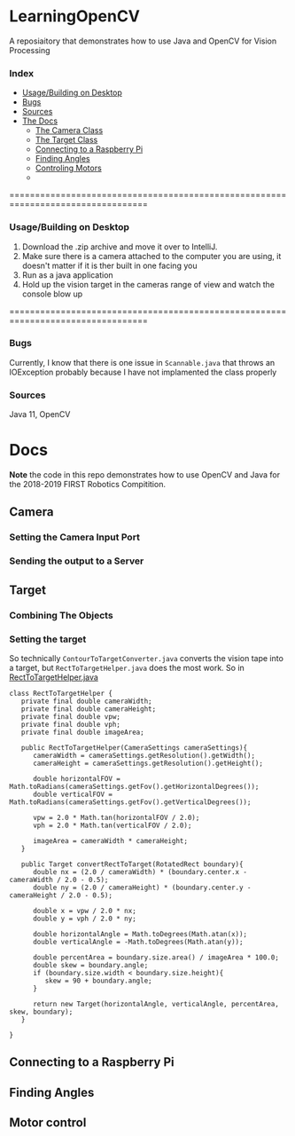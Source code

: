 # LearningOpenCV
A reposiaitory that demonstrates how to use Java and OpenCV for Vision Processing

### Index

- [Usage/Building on Desktop](/README.md#usagebuilding-on-desktop)
- [Bugs](/README.md#bugs)
- [Sources](/README.md#sources)
- [The Docs](/README.md#the-docs)
   - [The Camera Class](/README.md#camera)
   - [The Target Class](/README.md#target)
   - [Connecting to a Raspberry Pi](/README.md#connecting-to-a-raspberry-pi)
   - [Finding Angles](/README.md#)
   - [Controling Motors](/README.md#)
   - [](/README.md#)

=================================================================================
### Usage/Building on Desktop
1. Download the .zip archive and move it over to IntelliJ.
2. Make sure there is a camera attached to the computer you are using, it doesn't matter if it is ther built in one facing you
3. Run as a java application
4. Hold up the vision target in the cameras range of view and watch the console blow up

=================================================================================

### Bugs
Currently, I know that there is one issue in `Scannable.java` that throws an IOException probably because I have not implamented the class properly

### Sources
Java 11, OpenCV

# Docs
**Note** the code in this repo demonstrates how to use OpenCV and Java for the 2018-2019 FIRST Robotics Compitition.

## Camera

   ### Setting the Camera Input Port
   
   ### Sending the output to a Server

## Target
   
   ### Combining The Objects
   
   ### Setting the target
   So technically `ContourToTargetConverter.java` converts the vision tape into a target, but `RectToTargetHelper.java` does the most work. So in [RectToTargetHelper.java](/src/main/java/com/RidleyNelson17/lib/vision/targetConverters/RectToTargetHelper.java) 
   
   ```
   class RectToTargetHelper {
      private final double cameraWidth;
      private final double cameraHeight;
      private final double vpw;
      private final double vph;
      private final double imageArea;

      public RectToTargetHelper(CameraSettings cameraSettings){
         cameraWidth = cameraSettings.getResolution().getWidth();
         cameraHeight = cameraSettings.getResolution().getHeight();

         double horizontalFOV = Math.toRadians(cameraSettings.getFov().getHorizontalDegrees());
         double verticalFOV = Math.toRadians(cameraSettings.getFov().getVerticalDegrees());

         vpw = 2.0 * Math.tan(horizontalFOV / 2.0);
         vph = 2.0 * Math.tan(verticalFOV / 2.0);

         imageArea = cameraWidth * cameraHeight;
      }

      public Target convertRectToTarget(RotatedRect boundary){
         double nx = (2.0 / cameraWidth) * (boundary.center.x - cameraWidth / 2.0 - 0.5);
         double ny = (2.0 / cameraHeight) * (boundary.center.y - cameraHeight / 2.0 - 0.5);

         double x = vpw / 2.0 * nx;
         double y = vph / 2.0 * ny;

         double horizontalAngle = Math.toDegrees(Math.atan(x));
         double verticalAngle = -Math.toDegrees(Math.atan(y));

         double percentArea = boundary.size.area() / imageArea * 100.0;
         double skew = boundary.angle;
         if (boundary.size.width < boundary.size.height){
            skew = 90 + boundary.angle;
         }
         
         return new Target(horizontalAngle, verticalAngle, percentArea, skew, boundary);
      }

   }
   ```
   
## Connecting to a Raspberry Pi

## Finding Angles

## Motor control

##
##
